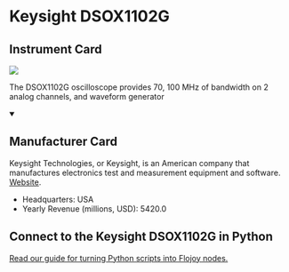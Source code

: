 
# Keysight DSOX1102G

## Instrument Card

<img src="https://v5.airtableusercontent.com/v1/19/19/1691539200000/wTCBTW3jJZUgyqjrjTDq-A/UjoVUa7aucTowfoBAVmg-nF59IoQ2kou2FdUT0QdxvBeK5XXThSAAf1vK20c4Hgrzj9N6K8-CtL9XZcnwDOlPELx6jiYJATcdcGjm4G0V94/G14cdVmXgxIiWkqB8h9UJaXueDh380Euow71NOaLSgk"/>
<p>The DSOX1102G oscilloscope provides 70, 100 MHz of bandwidth on 2 analog channels, and waveform generator</p>

<details open>
<summary><h2>Manufacturer Card</h2></summary>

Keysight Technologies, or Keysight, is an American company that manufactures electronics test and measurement equipment and software. <a href="https://www.keysight.com/us/en/home.html">Website</a>.

<ul>
  <li>Headquarters: USA</li>
  <li>Yearly Revenue (millions, USD): 5420.0</li>
</ul>
</details>

## Connect to the Keysight DSOX1102G in Python

[Read our guide for turning Python scripts into Flojoy nodes.](https://docs.flojoy.ai/custom-nodes/creating-custom-node/)


